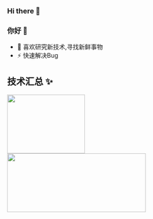 ### Hi there 👋

### 你好 👋


- 🤔 喜欢研究新技术,寻找新鲜事物
- ⚡ 快速解决Bug



## 技术汇总 ✨

<img align="" height="137px" width="60%" src="https://github-readme-stats.vercel.app/api?username=1054959069&hide_title=true&hide_border=true&show_icons=true&include_all_commits=true&line_height=21&bg_color=0,EC6C6C,FFD479,FFFC79,73FA79&theme=graywhite&locale=cn" /><img align=""  width="80%" height="137px" src="https://github-readme-stats.vercel.app/api/top-langs/?username=1054959069&hide_title=true&hide_border=true&layout=compact&bg_color=0,73FA79,73FDFF,D783FF&theme=graywhite&locale=cn" />
